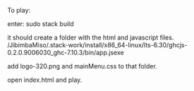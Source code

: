 To play:

enter: sudo stack build


it should create a folder with the html and javascript files.
/JibimbaMiso/.stack-work/install/x86_64-linux/lts-6.30/ghcjs-0.2.0.9006030_ghc-7.10.3/bin/app.jsexe

add logo-320.png and mainMenu.css to that folder.

open index.html and play.
